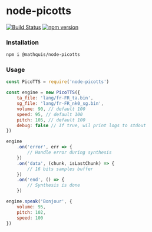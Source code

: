 # node-picotts

[![Build Status](https://travis-ci.org/mathquis/node-picotts.svg?branch=master)](https://travis-ci.org/mathquis/node-picotts)
[![npm version](https://badge.fury.io/js/%40mathquis%2Fnode-picotts.svg)](https://badge.fury.io/js/%40mathquis%2Fnode-picotts)

### Installation

```bash
npm i @mathquis/node-picotts
```

### Usage

```javascript
const PicoTTS = require('node-picotts')

const engine = new PicoTTS({
	ta_file: 'lang/fr-FR_ta.bin',
	sg_file: 'lang/fr-FR_nk0_sg.bin',
	volume: 90, // default 100
	speed: 95, // default 100
	pitch: 105, // default 100
	debug: false // If true, wil print logs to stdout
})

engine
	.on('error', err => {
		// Handle error during synthesis
	})
	.on('data', (chunk, isLastChunk) => {
		// 16 bits samples buffer
	})
	.on('end', () => {
		// Synthesis is done
	})

engine.speak('Bonjour', {
	volume: 95,
	pitch: 102,
	speed: 100
})
```
